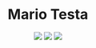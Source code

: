 <h1 align=center>Mario Testa</h1>
<p align=center>
  <img src="https://img.shields.io/static/v1?style=for-the-badge&logo=gmail&label=Email&message=mario.testa1999@gmail.com&color=red"></img>
  <a href="https://instagram.com/head_inside"><img src="https://img.shields.io/static/v1?style=for-the-badge&logo=ko-fi&label=Ko-fi&message=Instagram%20Me&color=FF5E5B"></img></a>
  <img src="https://img.shields.io/static/v1?style=for-the-badge&logo=discord&label=Discord&message=HoloPanio%230001&color=7289DA"></img>
</p>
